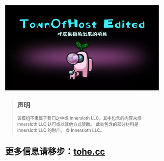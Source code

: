 <img src="Images/Cover.webp" alt="HostName"  />

> ## 声明
>
> 该模组不隶属于我们之中或 Innersloth LLC，其中包含的内容未经 Innersloth LLC 认可或以其他方式赞助。 此处包含的部分材料是 Innersloth LLC 的财产。 © Innersloth LLC。
>

# 更多信息请移步：[**tohe.cc**](https://tohe.cc)
